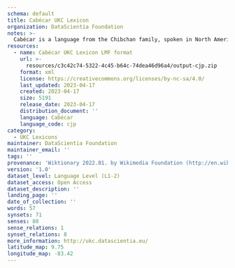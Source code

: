 ```yaml
---
schema: default
title: Cabécar UKC Lexicon
organization: DataScientia Foundation
notes: >-
  Cabécar is a language from the Chibchan family, spoken in North America. The UKC Lexicon of Cabécar is represented as a lexico-semantic network. It consists of words, word senses, synsets, as well as sense-level and synset-level relationships.
resources:
  - name: Cabécar UKC Lexicon LMF format
    url: >-
      resources/c3c42c74-5322-4c45-b64c-74dea46d96a4/output-cjp.zip
    format: xml
    license: https://creativecommons.org/licenses/by-nc-sa/4.0/
    last_updated: 2023-04-17
    created: 2023-04-17
    size: 5191
    release_date: 2023-04-17
    distribution_document: ''
    language: Cabécar
    language_code: cjp
category:
  - UKC Lexicons
maintainer: DataScientia Foundation
maintainer_email: ''
tags: ''
provenance: 'Wiktionary 2022.01. by Wikimedia Foundation (http://en.wiktionary.org); CogNet 2.1 by Khuyagbaatar Batsuren, National University of Mongolia (http://cognet.ukc.disi.unitn.it); UniMet: Universal Metonymy 1.0 by Temuulen Khishigsuren and Gábor Bella (http://ukc.disi.unitn.it/index.php/metonymy/); Native Languages of the Americas 2021.11. by Laura Redish and Orrin Lewis (http://www.native-languages.org); Princeton WordNet 2.1 by Princeton University (https://wordnet.princeton.edu)'
version: '1.0'
dataset_level: Language Level (L1-2)
dataset_access: Open Access
dataset_description: ''
landing_page: ''
date_of_collection: ''
words: 57
synsets: 71
senses: 80
sense_relations: 1
synset_relations: 8
more_information: http://ukc.datascientia.eu/
latitude_map: 9.75
longitude_map: -83.42
---
```

